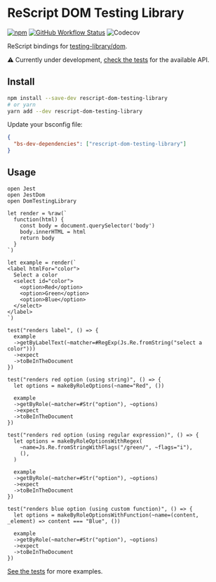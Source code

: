 # ReScript DOM Testing Library

[![npm](https://img.shields.io/npm/v/rescript-dom-testing-library?label=version&style=flat-square)](https://www.npmjs.com/package/rescript-dom-testing-library)
[![GitHub Workflow Status](https://img.shields.io/github/workflow/status/brnrdog/rescript-dom-testing-library/Version%20Release?style=flat-square)](https://github.com/brnrdog/rescript-dom-testing-library/actions/workflows/release.yml)
![Codecov](https://img.shields.io/codecov/c/github/brnrdog/rescript-dom-testing-library?style=flat-square)

ReScript bindings for [testing-library/dom](https://github.com/testing-library/dom-testing-library/).

⚠️ Currently under development, [check the tests](https://github.com/brnrdog/rescript-dom-testing-library/blob/master/__tests__/DomTestingLibraryTest.res) for the available API.

## Install

```bash
npm install --save-dev rescript-dom-testing-library
# or yarn
yarn add --dev rescript-dom-testing-library
```

Update your bsconfig file:

```json
{
  "bs-dev-dependencies": ["rescript-dom-testing-library"]
}
```

## Usage

```res
open Jest
open JestDom
open DomTestingLibrary

let render = %raw(`
  function(html) {
    const body = document.querySelector('body')
    body.innerHTML = html
    return body
  }
`)

let example = render(`
<label htmlFor="color">
  Select a color
  <select id="color">
    <option>Red</option>
    <option>Green</option>
    <option>Blue</option>
  </select>
</label>
`)

test("renders label", () => {
  example
  ->getByLabelText(~matcher=#RegExp(Js.Re.fromString("select a color")))
  ->expect
  ->toBeInTheDocument
})

test("renders red option (using string)", () => {
  let options = makeByRoleOptions(~name="Red", ())

  example
  ->getByRole(~matcher=#Str("option"), ~options)
  ->expect
  ->toBeInTheDocument
})

test("renders red option (using regular expression)", () => {
  let options = makeByRoleOptionsWithRegex(
    ~name=Js.Re.fromStringWithFlags("/green/", ~flags="i"),
    (),
  )

  example
  ->getByRole(~matcher=#Str("option"), ~options)
  ->expect
  ->toBeInTheDocument
})

test("renders blue option (using custom function)", () => {
  let options = makeByRoleOptionsWithFunction(~name=(content, _element) => content === "Blue", ())

  example
  ->getByRole(~matcher=#Str("option"), ~options)
  ->expect
  ->toBeInTheDocument
})
```

[See the tests](https://github.com/brnrdog/rescript-dom-testing-library/blob/master/__tests__/DomTestingLibraryTest.res) for more examples.
